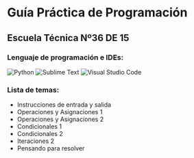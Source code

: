 # Guía Práctica de Programación
## Escuela Técnica Nº36 DE 15
### Lenguaje de programación e IDEs:
![Python](https://img.shields.io/badge/python-3670A0?style=for-the-badge&logo=python&logoColor=ffdd54)
![Sublime Text](https://img.shields.io/badge/sublime_text-%23575757.svg?style=for-the-badge&logo=sublime-text&logoColor=important)
![Visual Studio Code](https://img.shields.io/badge/Visual%20Studio%20Code-0078d7.svg?style=for-the-badge&logo=visual-studio-code&logoColor=white)
### Lista de temas:
- Instrucciones de entrada y salida
- Operaciones y Asignaciones 1
- Operaciones y Asignaciones 2
- Condicionales 1
- Condicionales 2
- Iteraciones 2
- Pensando para resolver
